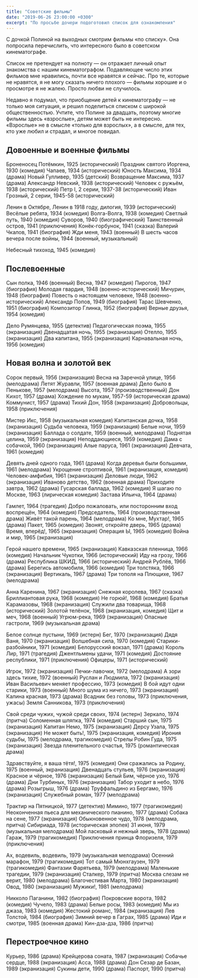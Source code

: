 ```yaml
---
title: "Советские фильмы"
date: "2019-06-26 23:00:00 +0300"
excerpt: "По просьбе дочери подоготовил список для ознакомления"
---
```


С дочкой Полиной на выходных смотрим фильмы &laquo;по списку&raquo;. Она попросила перечислить, что интересного было в советском кинематографе.

Список не претендует на полноту&nbsp;&mdash; он отражает личный опыт знакомства с нашим кинематографом. Подавляющее число этих фильмов мне нравились, почти все нравятся и сейчас. Про те, которые не нравятся, я не могу сказать ничего плохого&nbsp;&mdash; фильмы хорошие и о просмотре я не жалею. Просто любви не случилось.

Недавно я подумал, что приобщение детей к кинематографу&nbsp;&mdash; не только моя ситуация, и решил поделиться списком с широкой общественностью. Учтите, что Полине за двадцать, поэтому многие фильмы здесь &laquo;взрослые&raquo;, детям может быть не интересно. &laquo;Взрослые&raquo; не в смысле &laquo;только для взрослых&raquo;, а в смысле, для тех, кто уже любил и страдал, и многое повидал.

## Довоенные и военные фильмы

Броненосец Потёмкин, 1925 (исторический)
Праздник святого Иоргена, 1930 (комедия)
Чапаев, 1934 (исторический)
Юность Максима, 1934 (драма)
Новый Гулливер, 1935 (детский)
Возвращение Максима, 1937 (драма)
Александр Невский, 1938 (исторический)
Человек с ружьём, 1938 (исторический)
Петр I, 2 серии, 1937-38 (исторический)
Иван Грозный, 2 серии, 1945-58 (исторический)

Ленин в Октябре, Ленин в 1918 году, дилогия, 1939 (исторический)
Весёлые ребята, 1934 (комедия)
Волга-Волга, 1938 (комедия)
Светлый путь, 1940 (комедия)
Суворов, 1940 (биографический)
Таинственный остров, 1941 (приключения)
Конёк-горбунок, 1941 (сказка)
Валерий Чкалов, 1941 (биография)
Жди меня, 1943 (военный)
В шесть часов вечера после войны, 1944 (военный, музыкальный)

Небесный тихоход, 1945 (комедия)

## Послевоенные

Сын полка, 1946 (военный)
Весна, 1947 (комедия)
Пирогов, 1947 (биография)
Молодая гвардия, 1948 (военно-исторический)
Мичурин, 1948 (биография)
Повесть о настоящем человеке, 1948 (военно-исторический)
Александр Попов, 1949 (биография)
Тарас Шевченко, 1951 (биография)
Композитор Глинка, 1952 (биография)
Верные друзья, 1954 (комедия)

Дело Румянцева, 1955 (детектив)
Педагогическая поэма, 1955 (экранизация)
Двенадцатая ночь, 1955 (экранизация)
Отелло, 1955 (экранизация)
Два капитана, 1955 (экранизация)
Карнавальная ночь, 1956 (комедия)

## Новая волна и золотой век

Сорок первый, 1956 (экранизация)
Весна на Заречной улице, 1956 (мелодрама)
Летят Журавли, 1957 (военная драма)
Дело было в Пенькове, 1957 (мелодрама)
Высота, 1957 (производственный)
Дон Кихот, 1957 (драма)
Хождение по мукам, 1957-59 (историческая драма)
Коммунист, 1957 (драма)
Тихий Дон, 1958 (экранизация)
Добровольцы, 1958 (приключения)

Мистер Икс, 1958 (музыкальная комедия)
Капитанская дочка, 1958 (экранизация)
Судьба человека, 1959 (экранизация)
Белые ночи, 1959 (экранизация)
Баллада о солдате, 1959 (военный, мелодрама)
Поднятая целина, 1959 (экранизация)
Неподдающиеся, 1959 (комедия)
Дама с собачкой, 1960 (экранизация)
Алые паруса, 1961 (экранизация)
Девчата, 1961 (комедия)

Девять дней одного года, 1961 (драма)
Когда деревья были большими, 1961 (мелодрама)
Укрощение строптивой, 1961 (экранизация, комедия)
Человек-амфибия, 1961 (экранизация)
Деловые люди, 1962 (экранизация)
Иваново детство, 1962 (военная драма)
Приходите завтра, 1962 (драма)
Гусарская баллада, 1962 (комедия)
Я шагаю по Москве, 1963 (лирическая комедия)
Застава Ильича, 1964 (драма)

Гамлет, 1964 (трагедия)
Добро пожаловать, или посторонним вход воспрещён, 1964 (комедия)
Председатель, 1964 (производственная драма)
Живёт такой парень, 1964 (мелодрама)
Ко мне, Мухтар!, 1965 (драма)
Пакет, 1965 (комедия)
Звонят, откройте дверь, 1965 (драма)
Время, вперёд!, 1965 (экранизация)
Операция Ы, 1965 (комедия)
Война и мир, 1965 (экранизация)

Герой нашего времени, 1965 (экранизация)
Кавказская пленница, 1966 (комедия)
Начальник Чукотки, 1966 (исторический)
Иду на грозу, 1966 (драма)
Республика ШКИД, 1966 (исторический)
Андрей Рублёв, 1966 (драма)
Берегись автомобиля, 1966 (комедия)
Три толстяка, 1966 (экранизация)
Вертикаль, 1967 (драма)
Три тополя на Плющихе, 1967 (мелодрама)

Анна Каренина, 1967 (экранизация)
Снежная королева, 1967 (сказка)
Бриллиантовая рука, 1968 (комедия)
Не горюй!, 1968 (комедия)
Братья Карамазовы, 1968 (экранизация)
Служили два товарища, 1968 (исторический)
Золотой телёнок, 1968 (экранизация, комедия)
Щит и меч, 1968 (военный)
Угрюм-река, 1969 (экранизация)
Опасные гастроли, 1969 (музыкальная драма)

Белое солнце пустыни, 1969 (истерн)
Бег, 1970 (экранизация)
Дядя Ваня, 1970 (экранизация)
Волшебная сила, 1970 (комедия)
Старики-разбойники, 1971 (комедия)
Белорусский вокзал, 1971 (драма)
Король Лир, 1971 (трагедия)
Джентльмены удачи, 1971 (комедия)
Достояние республики, 1971 (приключения)
Офицеры, 1971 (исторический)

Игрок, 1972 (экранизация)
Печки-лавочки, 1972 (мелодрама)
А зори здесь тихие, 1972 (военный)
Руслан и Людмила, 1972 (экранизация)
Иван Васильевич меняет профессию, 1973 (комедия)
В бой идут одни старики, 1973 (военный)
Много шума из ничего, 1973 (экранизация)
Калина красная, 1973 (драма)
Всадник без головы, 1973 (приключения, ужасы)
Земля Санникова, 1973 (приключения)

Свой среди чужих, чужой среди своих, 1974 (истерн)
Зеркало, 1974 (притча)
Соломенная шляпка, 1974 (комедия)
Старший сын, 1975 (экранизация)
Капитан Немо, 1975 (экранизация)
Дерсу Узала, 1975 (экранизация)
Не может быть!, 1975 (экранизация, комедия)
Ирония судьбы, 1975 (мелодрама, трагикомедия)
Стрелы Робин Гуда, 1975 (экранизация)
Звезда пленительного счастья, 1975 (романтическая драма)

Здравствуйте, я ваша тётя!, 1975 (комедия)
Они сражались за Родину, 1975 (военный, экранизация)
Двенадцать стульев, 1976 (экранизация)
Красное и чёрное, 1976 (экранизация)
Белый Бим, чёрное ухо, 1976 (драма)
Дни Турбиных, 1976 (экранизация)
Табор уходит в небо, 1976 (драма)
Розыгрыш, 1976 (драма)
Труффальдино из Бергамо, 1976 (экранизация)
Служебный роман, 1977 (мелодрама)

Трактир на Пятницкой, 1977 (детектив)
Мимино, 1977 (трагикомедия)
Неоконченная пьеса для механического пианино, 1977 (драма)
Собака на сене, 1977 (экранизация)
Обыкновенное чудо, 1978 (мелодрама, притча)
Сибириада, 1978 (историческая эпопея)
31 июня, 1979 (музыкальная мелодрама)
Мой ласковый и нежный зверь, 1978 (драма)
Гараж, 1979 (трагикомедия)
Приключения принца Флоризеля, 1979 (приключения)

Ах, водевиль, водевиль, 1979 (музыкальная мелодрама)
Осенний марафон, 1979 (трагикомедия)
Тот самый Мюнхгаузен, 1979 (трагикомедия)
Фантазии Фарятьева, 1979 (мелодрама)
Маленькие трагедии, 1979 (экранизация)
Сталкер, 1979 (притча)
Москва слезам не верит, 1980 (мелодрама)
Благочестивая Марта, 1980 (экранизация)
Овод, 1980 (экранизация)
Мужики!, 1981 (мелодрама)

Никколо Паганини, 1982 (биография)
Покровские ворота, 1982 (комедия)
Чучело, 1983 (драма)
Белые росы, 1983 (комедия)
Мы из джаза, 1983 (комедия)
Жестокий романс, 1984 (экранизация)
Лев Толстой, 1984 (биография)
Зимний вечер в Гаграх, 1985 (драма)
Иди и смотри, 1985 (военная драма)
Кин-дза-дза, 1986 (притча)

## Перестроечное кино

Курьер, 1986 (драма)
Крейцерова соната, 1987 (экранизация)
Собачье сердце, 1988 (экранизация)
Асса, 1988 (драма)
Дон Сезар де Базан, 1989 (экранизация)
Сукины дети, 1990 (драма)
Паспорт, 1990 (притча)
